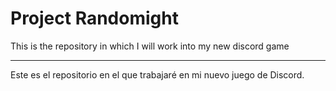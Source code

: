# Project Randomight

This is the repository in which I will work into my new discord game 

-------------------------------------------------------------------------

Este es el repositorio en el que trabajaré en mi nuevo juego de Discord.
